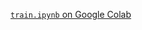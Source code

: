 [`train.ipynb` on Google Colab](https://colab.research.google.com/github/mikeoliphant/nam-train/blob/main/train.ipynb) 
